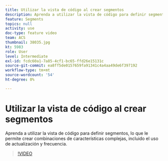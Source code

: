 ```yaml
---
title: Utilizar la vista de código al crear segmentos
description: Aprenda a utilizar la vista de código para definir segmentos, lo que le permite crear combinaciones de características complejas, incluido el uso de actualización y frecuencia.
feature: Segments
topics: null
activity: use
doc-type: feature video
team: ACS
thumbnail: 38035.jpg
kt: 5983
role: User
level: Intermediate
exl-id: fcdc60a1-7a85-4cf1-bc65-ffd26e15131c
source-git-commit: ea8ff5de0157659fa91341c4a4aa49de6f397192
workflow-type: tm+mt
source-wordcount: '54'
ht-degree: 0%

---
```


# Utilizar la vista de código al crear segmentos

Aprenda a utilizar la vista de código para definir segmentos, lo que le permite crear combinaciones de características complejas, incluido el uso de actualización y frecuencia.

>[!VIDEO](https://video.tv.adobe.com/v/38035/?quality=12&learn=on)
